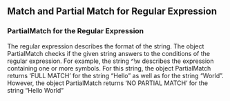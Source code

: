 ## Match and Partial Match for Regular Expression

### PartialMatch for the Regular Expression

The regular expression describes the format of the string. 
The object PartialMatch checks if the given string answers to the conditions
of the regular expression.  For example, the string ^\w describes the 
expression containing one or more symbols.  For this string, the object
PartialMatch  returns ‘FULL MATCH’ for the string “Hello”
as well as for the string “World”. However, the object PartialMatch  returns
‘NO PARTIAL MATCH’ for the string “Hello World”
